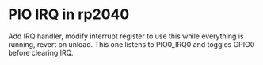# PIO IRQ in rp2040

Add IRQ handler, modify interrupt register to use this while everything is running, revert on unload. This one listens to PIO0_IRQ0 and toggles GPIO0 before clearing IRQ.
